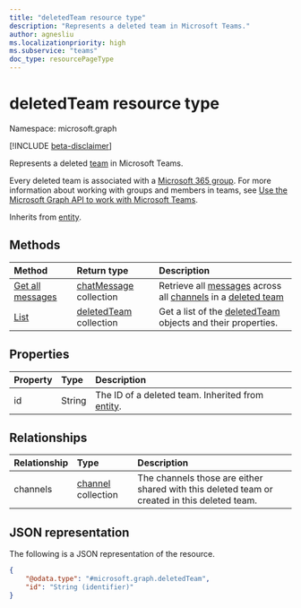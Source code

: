 ```yaml
---
title: "deletedTeam resource type"
description: "Represents a deleted team in Microsoft Teams."
author: agnesliu
ms.localizationpriority: high
ms.subservice: "teams"
doc_type: resourcePageType
---
```


# deletedTeam resource type

Namespace: microsoft.graph

[!INCLUDE [beta-disclaimer](../../includes/beta-disclaimer.md)]

Represents a deleted [team](../resources/team.md) in Microsoft Teams.

Every deleted team is associated with a [Microsoft 365 group](../resources/group.md). For more information about working with groups and members in teams, see [Use the Microsoft Graph API to work with Microsoft Teams](teams-api-overview.md).

Inherits from [entity](../resources/entity.md).

## Methods
|Method|Return type|Description|
|:---|:---|:---|
|[Get all messages](../api/deletedteam-getallmessages.md)|[chatMessage](../resources/chatmessage.md) collection|Retrieve all [messages](../resources/chatmessage.md) across all [channels](../resources/channel.md) in a [deleted team](../resources/deletedteam.md)|
|[List](../api/teamwork-list-deletedteams.md)|[deletedTeam](../resources/deletedteam.md) collection|Get a list of the [deletedTeam](../resources/deletedteam.md) objects and their properties.|

## Properties
|Property|Type|Description|
|:---|:---|:---|
|id|String|The ID of a deleted team. Inherited from [entity](../resources/entity.md).|

## Relationships
|Relationship|Type|Description|
|:---|:---|:---|
|channels|[channel](../resources/channel.md) collection|The channels those are either shared with this deleted team or created in this deleted team.|

## JSON representation
The following is a JSON representation of the resource.
<!-- {
  "blockType": "resource",
  "keyProperty": "id",
  "@odata.type": "microsoft.graph.deletedTeam",
  "baseType": "microsoft.graph.entity",
  "openType": false
}
-->
``` json
{
    "@odata.type": "#microsoft.graph.deletedTeam",
    "id": "String (identifier)"
}
```


